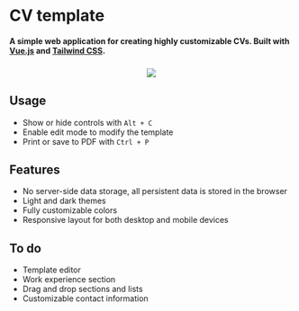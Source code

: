 # CV template

#### A simple web application for creating highly customizable CVs. Built with [Vue.js](https://vuejs.org/) and [Tailwind CSS](https://tailwindcss.com/).

<h3 align="center">
    
[![](https://img.shields.io/badge/Firebase_website-2dc02d)](https://cv-template-9f6e4.firebaseapp.com)

</h3>

## Usage
 - Show or hide controls with `Alt + C`
 - Enable edit mode to modify the template
 - Print or save to PDF with `Ctrl + P`

## Features
 - No server-side data storage, all persistent data is stored in the browser
 - Light and dark themes
 - Fully customizable colors
 - Responsive layout for both desktop and mobile devices

## To do
- Template editor
- Work experience section
- Drag and drop sections and lists
- Customizable contact information